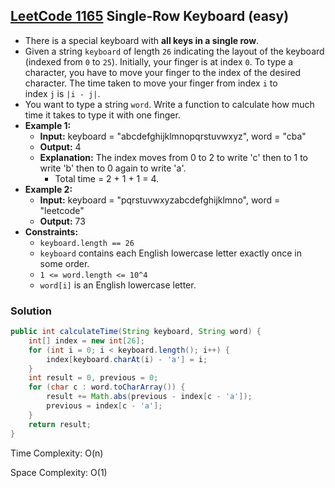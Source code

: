 ## [LeetCode 1165](https://leetcode.com/problems/single-row-keyboard/) Single-Row Keyboard (easy)

- There is a special keyboard with **all keys in a single row**.
- Given a string `keyboard` of length `26` indicating the layout of the keyboard (indexed from `0` to `25`). Initially, your finger is at index `0`. To type a character, you have to move your finger to the index of the desired character. The time taken to move your finger from index `i` to index `j` is `|i - j|`.
- You want to type a string `word`. Write a function to calculate how much time it takes to type it with one finger.
- **Example 1:**
    - **Input:** keyboard = "abcdefghijklmnopqrstuvwxyz", word = "cba"
    - **Output:** 4
    - **Explanation:** The index moves from 0 to 2 to write 'c' then to 1 to write 'b' then to 0 again to write 'a'.
        - Total time = 2 + 1 + 1 = 4.
- **Example 2:**
    - **Input:** keyboard = "pqrstuvwxyzabcdefghijklmno", word = "leetcode"
    - **Output:** 73
- **Constraints:**
    -   `keyboard.length == 26`
    -   `keyboard` contains each English lowercase letter exactly once in some order.
    -   `1 <= word.length <= 10^4`
    -   `word[i]` is an English lowercase letter.

### Solution

```java
public int calculateTime(String keyboard, String word) {
    int[] index = new int[26];
    for (int i = 0; i < keyboard.length(); i++) {
        index[keyboard.charAt(i) - 'a'] = i;
    }
    int result = 0, previous = 0;
    for (char c : word.toCharArray()) {
        result += Math.abs(previous - index[c - 'a']);
        previous = index[c - 'a'];
    }
    return result;
}
```

Time Complexity: O(n)

Space Complexity: O(1)